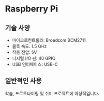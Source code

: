 # Raspberry Pi

## 기술 사양

- 마이크로컨트롤러: Broadcom BCM2711
- 클록 속도: 1.5 GHz
- 작동 전압: 5V
- 디지털 I/O 핀: 40 GPIO
- USB 인터페이스: USB-C

## 일반적인 사용

학습, 프로토타이핑 및 취미 프로젝트에 이상적입니다.
